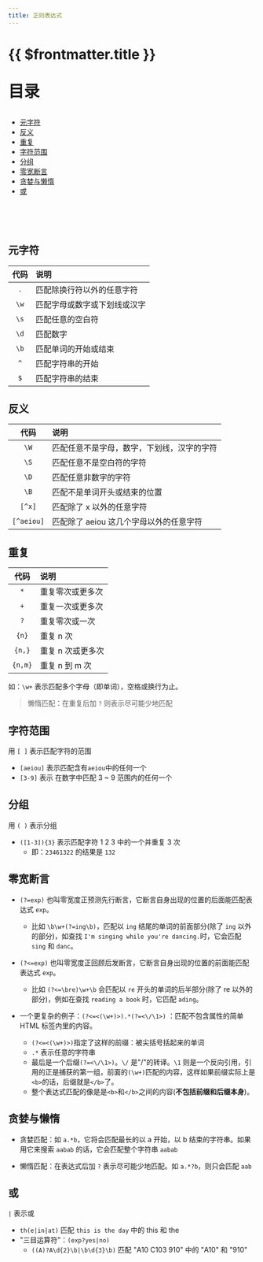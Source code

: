 ```yaml
---
title: 正则表达式
---
```


# {{ $frontmatter.title }}

<p style="font-size: 32px; font-weight: bold;">目录</p>

<!-- @import "[TOC]" {cmd="toc" depthFrom=2 depthTo=6 orderedList=false} -->

<!-- code_chunk_output -->

- [元字符](#元字符)
- [反义](#反义)
- [重复](#重复)
- [字符范围](#字符范围)
- [分组](#分组)
- [零宽断言](#零宽断言)
- [贪婪与懒惰](#贪婪与懒惰)
- [或](#或)

<!-- /code_chunk_output -->

<br>
&emsp;

<br>
&emsp;

## 元字符

| 代码 | 说明                         |
| :--: | :--------------------------- |
| `.`  | 匹配除换行符以外的任意字符   |
| `\w` | 匹配字母或数字或下划线或汉字 |
| `\s` | 匹配任意的空白符             |
| `\d` | 匹配数字                     |
| `\b` | 匹配单词的开始或结束         |
| `^`  | 匹配字符串的开始             |
| `$`  | 匹配字符串的结束             |

## 反义

|    代码    | 说明                                       |
| :--------: | :----------------------------------------- |
|    `\W`    | 匹配任意不是字母，数字，下划线，汉字的字符 |
|    `\S`    | 匹配任意不是空白符的字符                   |
|    `\D`    | 匹配任意非数字的字符                       |
|    `\B`    | 匹配不是单词开头或结束的位置               |
|   `[^x]`   | 匹配除了 x 以外的任意字符                  |
| `[^aeiou]` | 匹配除了 aeiou 这几个字母以外的任意字符    |

## 重复

|  代码   | 说明              |
| :-----: | :---------------- |
|   `*`   | 重复零次或更多次  |
|   `+`   | 重复一次或更多次  |
|   `?`   | 重复零次或一次    |
|  `{n}`  | 重复 n 次         |
| `{n,}`  | 重复 n 次或更多次 |
| `{n,m}` | 重复 n 到 m 次    |

如：`\w+` 表示匹配多个字母（即单词），空格或换行为止。

> 懒惰匹配：在重复后加 `?` 则表示尽可能少地匹配

## 字符范围

用 `[ ]` 表示匹配字符的范围

- `[aeiou]` 表示匹配含有`aeiou`中的任何一个
- `[3-9]` 表示 在数字中匹配 3 ~ 9 范围内的任何一个

## 分组

用 `( )` 表示分组

- `([1-3]){3}` 表示匹配字符 1 2 3 中的一个并重复 3 次
  - 即：`23461322` 的结果是 `132`

## 零宽断言

- `(?=exp)` 也叫零宽度正预测先行断言，它断言自身出现的位置的后面能匹配表达式 `exp`。

  - 比如 `\b\w+(?=ing\b)`，匹配以 `ing` 结尾的单词的前面部分(除了 `ing` 以外的部分)，如查找 `I'm singing while you're dancing.`时，它会匹配 `sing` 和 `danc`。

- `(?<=exp)` 也叫零宽度正回顾后发断言，它断言自身出现的位置的前面能匹配表达式 `exp`。

  - 比如 `(?<=\bre)\w+\b` 会匹配以 `re` 开头的单词的后半部分(除了 re 以外的部分)，例如在查找 `reading a book` 时，它匹配 `ading`。

- 一个更复杂的例子：`(?<=<(\w+)>).*(?=<\/\1>)` ：匹配不包含属性的简单 HTML 标签内里的内容。
  - `(?<=<(\w+)>)`指定了这样的前缀：被尖括号括起来的单词
  - `.*` 表示任意的字符串
  - 最后是一个后缀`(?=<\/\1>)`。`\/` 是"/"的转译。`\1` 则是一个反向引用，引用的正是捕获的第一组，前面的`(\w+)`匹配的内容，这样如果前缀实际上是`<b>`的话，后缀就是`</b>`了。
  - 整个表达式匹配的像是是`<b>`和`</b>`之间的内容(**不包括前缀和后缀本身**)。

## 贪婪与懒惰

- 贪婪匹配：如 `a.*b`，它将会匹配最长的以 a 开始，以 b 结束的字符串。如果用它来搜索 `aabab` 的话，它会匹配整个字符串 `aabab`

- 懒惰匹配：在表达式后加 `?` 表示尽可能少地匹配。如 `a.*?b`，则只会匹配 `aab`

## 或

`|` 表示或

- `th(e|in|at)` 匹配 `this is the day` 中的 this 和 the
- "三目运算符"：`(exp?yes|no)`
  - `((A)?A\d{2}\b|\b\d{3}\b)` 匹配 "A10 C103 910" 中的 "A10" 和 "910"
